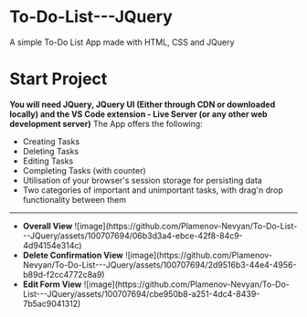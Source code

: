 # To-Do-List---JQuery
A simple To-Do List App made with HTML, CSS and JQuery
# Start Project
<b>You will need JQuery, JQuery UI (Either through CDN or downloaded locally) and the VS Code extension - Live Server (or any other web development server)</b>
The App offers the following:
<ul>
  <li>Creating Tasks</li>
  <li>Deleting Tasks</li>
  <li>Editing Tasks</li>
  <li>Completing Tasks (with counter)</li>
  <li>Utilisation of your browser's session storage for persisting data</li>
  <li>Two categories of important and unimportant tasks, with drag'n drop functionality between them</li>
</ul>
<hr/>
<ul>
  <li>
    <strong>Overall View</strong>
![image](https://github.com/Plamenov-Nevyan/To-Do-List---JQuery/assets/100707694/06b3d3a4-ebce-42f8-84c9-4d94154e314c)
  </li>
  <li>
    <strong>Delete Confirmation View</strong>
![image](https://github.com/Plamenov-Nevyan/To-Do-List---JQuery/assets/100707694/2d9516b3-44e4-4956-b89d-f2cc4772c8a9)
  </li>
  <li>
    <strong>Edit Form View</strong>
![image](https://github.com/Plamenov-Nevyan/To-Do-List---JQuery/assets/100707694/cbe950b8-a251-4dc4-8439-7b5ac9041312)
  </li>
</ul>




